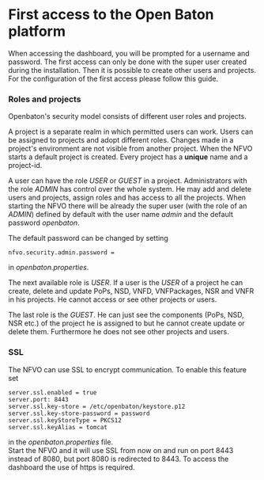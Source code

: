 # First access to the Open Baton platform

When accessing the dashboard, you will be prompted for a username and password. The first access can only be done with the super user created during the installation. Then it is possible to create other users and projects. For the configuration of the first access please follow this guide.

### Roles and projects

Openbaton's security model consists of different user roles and projects.

A project is a separate realm in which permitted users can work. Users can be assigned to projects and adopt different roles. Changes made in a project's environment are not visible from another project. When the NFVO starts a default project is created. Every project has a **unique** name and a project-id.  

A user can have the role *USER* or *GUEST* in a project. Administrators with the role *ADMIN* has control over the whole system. He may add and delete users and projects, assign roles and has access to all the projects. When starting the NFVO there will be already the super user (with the role of an *ADMIN*) defined by default with the user name *admin* and the default password *openbaton*.

The default password can be changed by setting 
```properties
nfvo.security.admin.password = 
```
in *openbaton.properties*.  

The next available role is *USER*. If a user is the *USER* of a project he can create, delete and update PoPs, NSD, VNFD, VNFPackages, NSR and VNFR in his projects. He cannot access or see other projects or users.

The last role is the *GUEST*. He can just see the components (PoPs, NSD, NSR etc.) of the project he is assigned to but he cannot create update or delete them. Furthermore he does not see other projects and users.

### SSL

The NFVO can use SSL to encrypt communication. To enable this feature set 
```properties
server.ssl.enabled = true
server.port: 8443
server.ssl.key-store = /etc/openbaton/keystore.p12
server.ssl.key-store-password = password
server.ssl.keyStoreType = PKCS12
server.ssl.keyAlias = tomcat
```
in the *openbaton.properties* file.  
Start the NFVO and it will use SSL from now on and run on port 8443 instead of 8080, but port 8080 is redirected to 8443. To access the dashboard the use of https is required.

<!---
Script for open external links in a new tab
-->
<script type="text/javascript" charset="utf-8">
      // Creating custom :external selector
      $.expr[':'].external = function(obj){
          return !obj.href.match(/^mailto\:/)
                  && (obj.hostname != location.hostname);
      };
      $(function(){
        $('a:external').addClass('external');
        $(".external").attr('target','_blank');
      })
</script>
